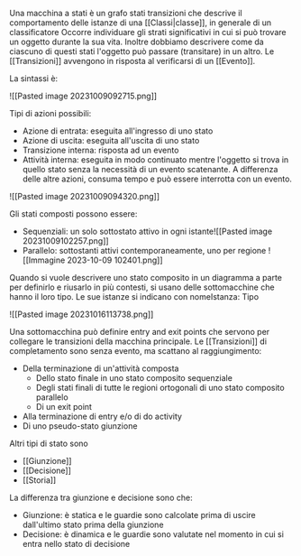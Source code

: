 Una macchina a stati è un grafo stati transizioni che descrive il comportamento delle istanze di una [[Classi|classe]], in generale di un classificatore
Occorre individuare gli strati significativi in cui si può trovare un oggetto durante la sua vita.
Inoltre dobbiamo descrivere come da ciascuno di questi stati l'oggetto può passare (transitare) in un altro.
Le [[Transizioni]] avvengono in risposta al verificarsi di un [[Evento]].

La sintassi è:

![[Pasted image 20231009092715.png]]

Tipi di azioni possibili:
- Azione di entrata: eseguita all'ingresso di uno stato
- Azione di uscita: eseguita all'uscita di uno stato
- Transizione interna: risposta ad un evento
- Attività interna: eseguita in modo continuato mentre l'oggetto si trova in quello stato senza la necessità di un evento scatenante. A differenza delle altre azioni, consuma tempo e può essere interrotta con un evento.

![[Pasted image 20231009094320.png]]

Gli stati composti possono essere:
- Sequenziali: un solo sottostato attivo in ogni istante![[Pasted image 20231009102257.png]]
- Parallelo: sottostanti attivi contemporaneamente, uno per regione ![[Immagine 2023-10-09 102401.png]]

Quando si vuole descrivere uno stato composito in un diagramma a parte per definirlo e riusarlo in più contesti, si usano delle sottomacchine che hanno il loro tipo.
Le sue istanze si indicano con nomeIstanza: Tipo

![[Pasted image 20231016113738.png]]

Una sottomacchina può definire entry and exit points che servono per collegare le transizioni della macchina principale.
Le [[Transizioni]] di completamento sono senza evento, ma scattano al raggiungimento:
- Della terminazione di un'attività composta
	- Dello stato finale in uno stato composito sequenziale
	- Degli stati finali di tutte le regioni ortogonali di uno stato composito parallelo
	- Di un exit point
- Alla terminazione di entry e/o di do activity
- Di uno pseudo-stato giunzione

Altri tipi di stato sono
- [[Giunzione]]
- [[Decisione]]
- [[Storia]]

La differenza tra giunzione e decisione sono che:
- Giunzione: è statica e le guardie sono calcolate prima di uscire dall'ultimo stato prima della giunzione
- Decisione: è dinamica e le guardie sono valutate nel momento in cui si entra nello stato di decisione